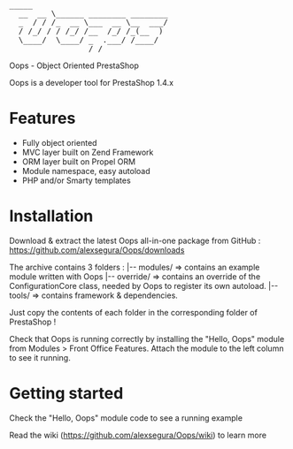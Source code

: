 <pre>_____                         
  __  __ \______ ________ ________
  _  / / /_  __ \___  __ \__  ___/
  / /_/ / / /_/ /__  /_/ /_(__  ) 
  \____/  \____/ _  .___/ /____/  
                 /_/                        
</pre>
         
Oops - Object Oriented PrestaShop

Oops is a developer tool for PrestaShop 1.4.x

# Features

- Fully object oriented
- MVC layer built on Zend Framework
- ORM layer built on Propel ORM
- Module namespace, easy autoload
- PHP and/or Smarty templates

# Installation

Download & extract the latest Oops all-in-one package from GitHub : https://github.com/alexsegura/Oops/downloads

The archive contains 3 folders : 
|-- modules/  => contains an example module written with Oops
|-- override/ => contains an override of the ConfigurationCore class, needed by Oops to register its own autoload. 
|-- tools/    => contains framework & dependencies. 

Just copy the contents of each folder in the corresponding folder of PrestaShop !

Check that Oops is running correctly by installing the "Hello, Oops" module from Modules > Front Office Features. 
Attach the module to the left column to see it running. 

# Getting started

Check the "Hello, Oops" module code to see a running example

Read the wiki (https://github.com/alexsegura/Oops/wiki) to learn more









